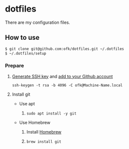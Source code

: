 # dotfiles

There are my configuration files.

## How to use

```bash
$ git clone git@github.com:ofk/dotfiles.git ~/.dotfiles
$ ~/.dotfiles/setup
```

### Prepare

1. [Generate SSH key](https://docs.github.com/en/free-pro-team@latest/github/authenticating-to-github/connecting-to-github-with-ssh) and [add to your Github account](https://github.com/settings/keys)

   `ssh-keygen -t rsa -b 4096 -C ofk@Machine-Name.local`

1. Install git

   * Use apt

      1. `sudo apt install -y git`

   * Use Homebrew

      1. Install [Homebrew](http://brew.sh/)

      1. `brew install git`
